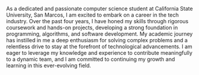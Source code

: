 

As a dedicated and passionate computer science student at California State University, San Marcos, I am excited to embark on a career in the tech industry. Over the past four years, I have honed my skills through rigorous coursework and hands-on projects, developing a strong foundation in programming, algorithms, and software development. My academic journey has instilled in me a deep enthusiasm for solving complex problems and a relentless drive to stay at the forefront of technological advancements. I am eager to leverage my knowledge and experience to contribute meaningfully to a dynamic team, and I am committed to continuing my growth and learning in this ever-evolving field.

